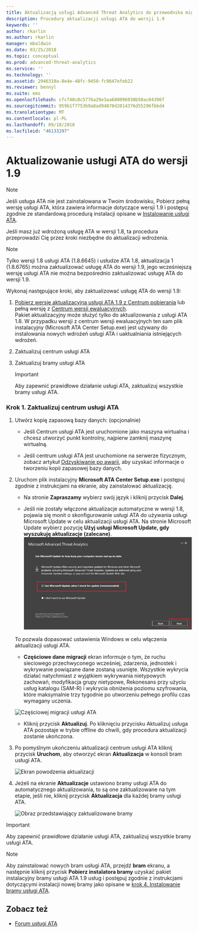 ```yaml
---
title: Aktualizacją usługi Advanced Threat Analytics do przewodnika migracji 1.9 | Dokumentacja firmy Microsoft
description: Procedury aktualizacji usługi ATA do wersji 1.9
keywords: ''
author: rkarlin
ms.author: rkarlin
manager: mbaldwin
ms.date: 03/25/2018
ms.topic: conceptual
ms.prod: advanced-threat-analytics
ms.service: ''
ms.technology: ''
ms.assetid: 2946310a-8e4e-48fc-9450-fc9647efeb22
ms.reviewer: bennyl
ms.suite: ems
ms.openlocfilehash: cfcf40c0c5776a29e3aa680096930b50ac04396f
ms.sourcegitcommit: 959b1f7753b9a8ad94870d2014376d55296fbbd4
ms.translationtype: MT
ms.contentlocale: pl-PL
ms.lasthandoff: 09/18/2018
ms.locfileid: "46133297"
---
```

# <a name="updating-ata-to-version-19"></a>Aktualizowanie usługi ATA do wersji 1.9

> [!NOTE] 
> Jeśli usługa ATA nie jest zainstalowana w Twoim środowisku, Pobierz pełną wersję usługi ATA, która zawiera informacje dotyczące wersji 1.9 i postępuj zgodnie ze standardową procedurą instalacji opisane w [Instalowanie usługi ATA](install-ata-step1.md).

Jeśli masz już wdrożoną usługę ATA w wersji 1.8, ta procedura przeprowadzi Cię przez kroki niezbędne do aktualizacji wdrożenia.

> [!NOTE] 
>  Tylko wersji 1.8 usługi ATA (1.8.6645) i usłudze ATA 1.8, aktualizacja 1 (1.8.6765) można zaktualizować usługę ATA do wersji 1.9, jego wcześniejszą wersję usługi ATA nie można bezpośrednio zaktualizować usługę ATA do wersji 1.9.

Wykonaj następujące kroki, aby zaktualizować usługę ATA do wersji 1.9:

1.  [Pobierz wersję aktualizacyjną usługi ATA 1.9 z Centrum pobierania](https://www.microsoft.com/download/details.aspx?id=56725) lub pełną wersję z [Centrum wersji ewaluacyjnych](http://www.microsoft.com/evalcenter/evaluate-microsoft-advanced-threat-analytics).<br>
Pakiet aktualizacyjny może służyć tylko do aktualizowania z usługi ATA 1.8. W przypadku wersji z centrum wersji ewaluacyjnych ten sam plik instalacyjny (Microsoft ATA Center Setup.exe) jest używany do instalowania nowych wdrożeń usługi ATA i uaktualniania istniejących wdrożeń.

2.  Zaktualizuj centrum usługi ATA

4.  Zaktualizuj bramy usługi ATA

    > [!IMPORTANT]
    > Aby zapewnić prawidłowe działanie usługi ATA, zaktualizuj wszystkie bramy usługi ATA.

### <a name="step-1-update-the-ata-center"></a>Krok 1. Zaktualizuj centrum usługi ATA

1.  Utwórz kopię zapasową bazy danych: (opcjonalnie)

    -   Jeśli Centrum usługi ATA jest uruchomione jako maszyna wirtualna i chcesz utworzyć punkt kontrolny, najpierw zamknij maszynę wirtualną.

    -   Jeśli centrum usługi ATA jest uruchomione na serwerze fizycznym, zobacz artykuł [Odzyskiwanie po awarii](disaster-recovery.md), aby uzyskać informacje o tworzeniu kopii zapasowej bazy danych.

2.  Uruchom plik instalacyjny **Microsoft ATA Center Setup.exe** i postępuj zgodnie z instrukcjami na ekranie, aby zainstalować aktualizację.

    -  Na stronie **Zapraszamy** wybierz swój język i kliknij przycisk **Dalej**.

    -  Jeśli nie zostały włączone aktualizacje automatyczne w wersji 1.8, pojawia się monit o skonfigurowanie usługi ATA do używania usługi Microsoft Update w celu aktualizacji usługi ATA.  Na stronie Microsoft Update wybierz pozycję **Użyj usługi Microsoft Update, gdy wyszukuję aktualizacje (zalecane)**.
    ![Zachowaj aktualny obraz usługi ATA](media/ata_ms_update.png)
     
     To pozwala dopasować ustawienia Windows w celu włączenia aktualizacji usługi ATA. 
    
    -  **Częściowe dane migracji** ekran informuje o tym, że ruchu sieciowego przechwyconego wcześniej, zdarzenia, jednostek i wykrywanie powiązane dane zostaną usunięte. Wszystkie wykrycia działać natychmiast z wyjątkiem wykrywania nietypowych zachowań, modyfikacja grupy nietypowe, Rekonesans przy użyciu usług katalogu (SAM-R) i wykrycia obniżenia poziomu szyfrowania, które maksymalnie trzy tygodnie po utworzeniu pełnego profilu czas wymagany uczenia. 
     
      ![Częściowej migracji usługi ATA](media/partial-migration.png)

    -  Kliknij przycisk **Aktualizuj**. Po kliknięciu przycisku Aktualizuj usługa ATA pozostaje w trybie offline do chwili, gdy procedura aktualizacji zostanie ukończona.

4.  Po pomyślnym ukończeniu aktualizacji centrum usługi ATA kliknij przycisk **Uruchom**, aby otworzyć ekran **Aktualizacja** w konsoli bram usługi ATA.

     ![Ekran powodzenia aktualizacji](media/migration-center-success.png)

5.  Jeżeli na ekranie **Aktualizacje** ustawiono bramy usługi ATA do automatycznego aktualizowania, to są one zaktualizowane na tym etapie, jeśli nie, kliknij przycisk **Aktualizacja** dla każdej bramy usługi ATA.
  
     ![Obraz przedstawiający zaktualizowane bramy](media/migration-update-gw.png)

  
> [!IMPORTANT] 
> Aby zapewnić prawidłowe działanie usługi ATA, zaktualizuj wszystkie bramy usługi ATA.
 
> [!NOTE] 
> Aby zainstalować nowych bram usługi ATA, przejdź **bram** ekranu, a następnie kliknij przycisk **Pobierz instalatora bramy** uzyskać pakiet instalacyjny bramy usługi ATA 1.9 usług i postępuj zgodnie z instrukcjami dotyczącymi instalacji nowej bramy jako opisane w [krok 4. Instalowanie bramy usługi ATA](install-ata-step4.md).


## <a name="see-also"></a>Zobacz też

- [Forum usługi ATA](https://social.technet.microsoft.com/Forums/security/home?forum=mata)
